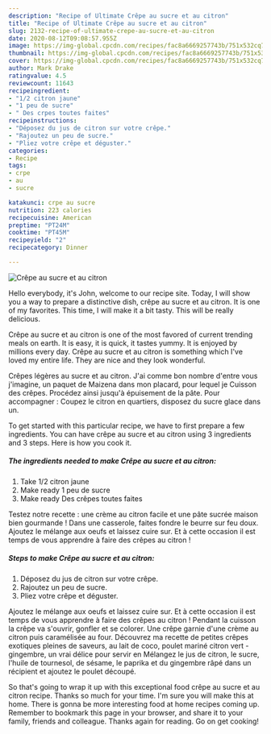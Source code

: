 ```yaml
---
description: "Recipe of Ultimate Crêpe au sucre et au citron"
title: "Recipe of Ultimate Crêpe au sucre et au citron"
slug: 2132-recipe-of-ultimate-crepe-au-sucre-et-au-citron
date: 2020-08-12T09:08:57.955Z
image: https://img-global.cpcdn.com/recipes/fac8a6669257743b/751x532cq70/crepe-au-sucre-et-au-citron-photo-principale-de-la-recette.jpg
thumbnail: https://img-global.cpcdn.com/recipes/fac8a6669257743b/751x532cq70/crepe-au-sucre-et-au-citron-photo-principale-de-la-recette.jpg
cover: https://img-global.cpcdn.com/recipes/fac8a6669257743b/751x532cq70/crepe-au-sucre-et-au-citron-photo-principale-de-la-recette.jpg
author: Mark Drake
ratingvalue: 4.5
reviewcount: 11643
recipeingredient:
- "1/2 citron jaune"
- "1 peu de sucre"
- " Des crpes toutes faites"
recipeinstructions:
- "Déposez du jus de citron sur votre crêpe."
- "Rajoutez un peu de sucre."
- "Pliez votre crêpe et déguster."
categories:
- Recipe
tags:
- crpe
- au
- sucre

katakunci: crpe au sucre 
nutrition: 223 calories
recipecuisine: American
preptime: "PT24M"
cooktime: "PT45M"
recipeyield: "2"
recipecategory: Dinner

---
```



![Crêpe au sucre et au citron](https://img-global.cpcdn.com/recipes/fac8a6669257743b/751x532cq70/crepe-au-sucre-et-au-citron-photo-principale-de-la-recette.jpg)

Hello everybody, it's John, welcome to our recipe site. Today, I will show you a way to prepare a distinctive dish, crêpe au sucre et au citron. It is one of my favorites. This time, I will make it a bit tasty. This will be really delicious.

Crêpe au sucre et au citron is one of the most favored of current trending meals on earth. It is easy, it is quick, it tastes yummy. It is enjoyed by millions every day. Crêpe au sucre et au citron is something which I've loved my entire life. They are nice and they look wonderful.

Crêpes légères au sucre et au citron. J&#39;ai comme bon nombre d&#39;entre vous j&#39;imagine, un paquet de Maizena dans mon placard, pour lequel je Cuisson des crêpes. Procédez ainsi jusqu&#39;à épuisement de la pâte. Pour accompagner : Coupez le citron en quartiers, disposez du sucre glace dans un.


To get started with this particular recipe, we have to first prepare a few ingredients. You can have crêpe au sucre et au citron using 3 ingredients and 3 steps. Here is how you cook it.

<!--inarticleads1-->

##### The ingredients needed to make Crêpe au sucre et au citron:

1. Take 1/2 citron jaune
1. Make ready 1 peu de sucre
1. Make ready  Des crêpes toutes faites


Testez notre recette : une crème au citron facile et une pâte sucrée maison bien gourmande ! Dans une casserole, faites fondre le beurre sur feu doux. Ajoutez le mélange aux oeufs et laissez cuire sur. Et à cette occasion il est temps de vous apprendre à faire des crêpes au citron ! 

<!--inarticleads2-->

##### Steps to make Crêpe au sucre et au citron:

1. Déposez du jus de citron sur votre crêpe.
1. Rajoutez un peu de sucre.
1. Pliez votre crêpe et déguster.


Ajoutez le mélange aux oeufs et laissez cuire sur. Et à cette occasion il est temps de vous apprendre à faire des crêpes au citron ! Pendant la cuisson la crêpe va s&#39;ouvrir, gonfler et se colorer. Une crêpe garnie d&#39;une crème au citron puis caramélisée au four. Découvrez ma recette de petites crêpes exotiques pleines de saveurs, au lait de coco, poulet mariné citron vert - gingembre, un vrai délice pour servir en Mélangez le jus de citron, le sucre, l&#39;huile de tournesol, de sésame, le paprika et du gingembre râpé dans un récipient et ajoutez le poulet découpé. 

So that's going to wrap it up with this exceptional food crêpe au sucre et au citron recipe. Thanks so much for your time. I'm sure you will make this at home. There is gonna be more interesting food at home recipes coming up. Remember to bookmark this page in your browser, and share it to your family, friends and colleague. Thanks again for reading. Go on get cooking!
